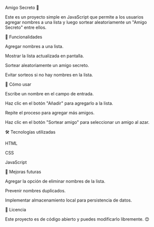 Amigo Secreto 🎁

Este es un proyecto simple en JavaScript que permite a los usuarios agregar nombres a una lista y luego sortear aleatoriamente un "Amigo Secreto" entre ellos.

🚀 Funcionalidades

Agregar nombres a una lista.

Mostrar la lista actualizada en pantalla.

Sortear aleatoriamente un amigo secreto.

Evitar sorteos si no hay nombres en la lista.

📌 Cómo usar

Escribe un nombre en el campo de entrada.

Haz clic en el botón "Añadir" para agregarlo a la lista.

Repite el proceso para agregar más amigos.

Haz clic en el botón "Sortear amigo" para seleccionar un amigo al azar.

🛠️ Tecnologías utilizadas

HTML

CSS

JavaScript

📌 Mejoras futuras

Agregar la opción de eliminar nombres de la lista.

Prevenir nombres duplicados.

Implementar almacenamiento local para persistencia de datos.

📜 Licencia

Este proyecto es de código abierto y puedes modificarlo libremente. 😊

